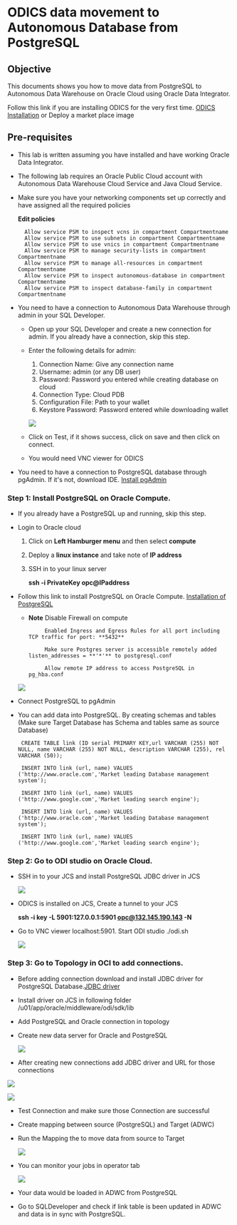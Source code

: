 # ODICS data movement to Autonomous Database from PostgreSQL

## Objective

This documents shows you how to move data from PostgreSQL to Autonomous Data Warehouse on Oracle Cloud using Oracle Data Integrator.

Follow this link if you are installing ODICS for the very first time. [ODICS Installation](https://oraclecps.github.io/odi_config_martha/?page=readme.md) or Deploy a market place image

## Pre-requisites

- This lab is written assuming you have installed and have working Oracle Data Integrator.

- The following lab requires an Oracle Public Cloud account with Autonomous Data Warehouse Cloud Service and Java Cloud Service.

- Make sure you have your networking components set up correctly and have assigned all the required policies

    **Edit policies**

        Allow service PSM to inspect vcns in compartment Compartmentname
        Allow service PSM to use subnets in compartment Compartmentname
        Allow service PSM to use vnics in compartment Compartmentname
        Allow service PSM to manage security-lists in compartment Compartmentname
        Allow service PSM to manage all-resources in compartment Compartmentname
        Allow service PSM to inspect autonomous-database in compartment Compartmentname
        Allow service PSM to inspect database-family in compartment Compartmentname

- You need to have a connection to Autonomous Data Warehouse through admin in your SQL Developer.

    - Open up your SQL Developer and create a new connection for admin. If you already have a connection, skip this step.

    - Enter the following details for admin:

        1.	Connection Name: Give any connection name
        2.	Username: admin (or any DB user)
        3.	Password: Password you entered while creating database on cloud
        4.	Connection Type: Cloud PDB
        5.	Configuration File: Path to your wallet
        6.	Keystore Password: Password entered while downloading wallet

        ![](Data/login.png)

    - Click on Test, if it shows success, click on save and then click on connect.

    - You would need VNC viewer for ODICS

- You need to have a connection to PostgreSQL database through pgAdmin.
  If it's not, download IDE. [Install pgAdmin](https://www.pgadmin.org/download/)

### **Step 1**: Install PostgreSQL on Oracle Compute.

- If you already have a PostgreSQL up and running, skip this step.

- Login to Oracle cloud

    1. Click on **Left Hamburger menu** and then select **compute**

    2. Deploy a **linux instance** and take note of **IP address**

    3. SSH in to your linux server

          **ssh -i PrivateKey opc@IPaddress**

- Follow this link to install PostgreSQL on Oracle Compute. [Installation of PostgreSQL](https://www.postgresql.org/download/linux/redhat/)

    - **Note**
               Disable Firewall on compute

               Enabled Ingress and Egress Rules for all port including TCP traffic for port: **5432**

               Make sure Postgres server is accessible remotely added listen_addresses = **'*'** to postgresql.conf

               Allow remote IP address to access PostgreSQL in pg_hba.conf

    ![](Data/1.png)

- Connect PostgreSQL to pgAdmin

- You can add data into PostgreSQL. By creating schemas and tables (Make sure Target Database has Schema and tables same as source Database)

       CREATE TABLE link (ID serial PRIMARY KEY,url VARCHAR (255) NOT NULL, name VARCHAR (255) NOT NULL, description VARCHAR (255), rel VARCHAR (50));

       INSERT INTO link (url, name) VALUES  ('http://www.oracle.com','Market leading Database management system');

       INSERT INTO link (url, name) VALUES  ('http://www.google.com','Market leading search engine');

       INSERT INTO link (url, name) VALUES  ('http://www.oracle.com','Market leading Database management system');

       INSERT INTO link (url, name) VALUES  ('http://www.google.com','Market leading search engine');

### **Step 2**: Go to ODI studio on Oracle Cloud.

- SSH in to your JCS and install PostgreSQL JDBC driver in JCS

    ![](Data/4.png)

- ODICS is installed on JCS, Create a tunnel to your JCS

  **ssh -i key -L 5901:127.0.0.1:5901 opc@132.145.190.143 -N**

- Go to VNC viewer localhost:5901. Start ODI studio ./odi.sh

  ![](Data/5.png)


### **Step 3**: Go to Topology in OCI to add connections.

- Before adding connection download and install JDBC driver for PostgreSQL Database.[JDBC driver](https://jdbc.postgresql.org/download.html)

- Install driver on JCS in following folder /u01/app/oracle/middleware/odi/sdk/lib

- Add PostgreSQL and Oracle connection in topology

- Create new data server for Oracle and PostgreSQL

  ![](Data/6.png)

-  After creating new connections add JDBC driver and URL for those connections

  ![](Data/7.png)

  ![](Data/8.png)

- Test Connection and make sure those Connection are successful

- Create mapping between source (PostgreSQL) and Target (ADWC)

- Run the Mapping the to move data from source to Target

  ![](Data/9.png)

- You can monitor your jobs in operator tab

  ![](Data/10.png)

- Your data would be loaded in ADWC from PostgreSQL

- Go to SQLDeveloper and check if link table is been updated in ADWC and data is in sync with PostgreSQL.
